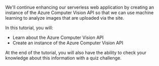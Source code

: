 We'll continue enhancing our serverless web application by creating an instance of the Azure Computer Vision API so that we can use machine learning to analyze images that are uploaded via the site.

In this tutorial, you will:
- Learn about the Azure Computer Vision API
- Create an instance of the Azure Computer Vision API

At the end of the tutorial, you will also have the ability to check your knowledge about this information with a quiz challenge.